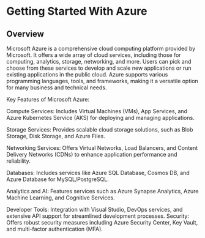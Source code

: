 # Getting Started With Azure

## Overview

Microsoft Azure is a comprehensive cloud computing platform provided by Microsoft. It offers a wide array of cloud services, including those for computing, analytics, storage, networking, and more. Users can pick and choose from these services to develop and scale new applications or run existing applications in the public cloud. Azure supports various programming languages, tools, and frameworks, making it a versatile option for many business and technical needs.

Key Features of Microsoft Azure:

Compute Services: Includes Virtual Machines (VMs), App Services, and Azure Kubernetes Service (AKS) for deploying and managing applications.

Storage Services: Provides scalable cloud storage solutions, such as Blob Storage, Disk Storage, and Azure Files.

Networking Services: Offers Virtual Networks, Load Balancers, and Content Delivery Networks (CDNs) to enhance application performance and reliability.

Databases: Includes services like Azure SQL Database, Cosmos DB, and Azure Database for MySQL/PostgreSQL.

Analytics and AI: Features services such as Azure Synapse Analytics, Azure Machine Learning, and Cognitive Services.

Developer Tools: Integration with Visual Studio, DevOps services, and extensive API support for streamlined development processes.
Security: Offers robust security measures including Azure Security Center, Key Vault, and multi-factor authentication (MFA).

<grouped-questions source="https://raw.githubusercontent.com/manavdakshini/InlineQuestions/main/questions/grouped.md" />